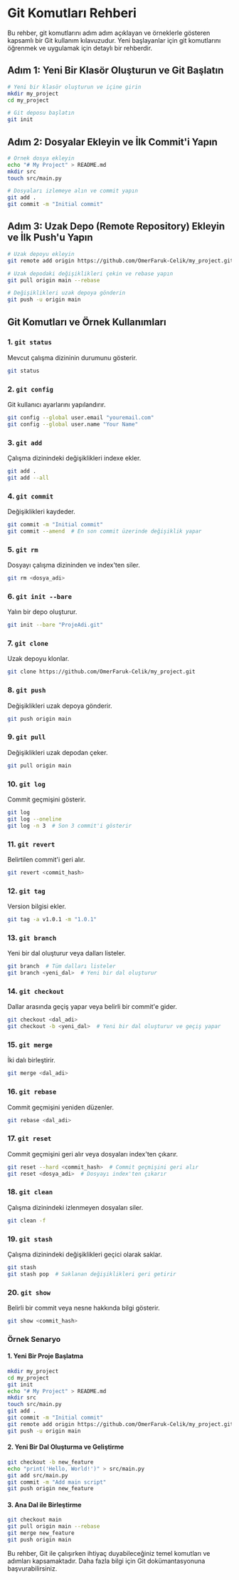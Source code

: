 # Git Komutları Rehberi

Bu rehber, git komutlarını adım adım açıklayan ve örneklerle gösteren kapsamlı bir Git kullanım kılavuzudur. Yeni başlayanlar için git komutlarını öğrenmek ve uygulamak için detaylı bir rehberdir.

## Adım 1: Yeni Bir Klasör Oluşturun ve Git Başlatın

```sh
# Yeni bir klasör oluşturun ve içine girin
mkdir my_project
cd my_project

# Git deposu başlatın
git init
```

## Adım 2: Dosyalar Ekleyin ve İlk Commit'i Yapın

```sh
# Örnek dosya ekleyin
echo "# My Project" > README.md
mkdir src
touch src/main.py

# Dosyaları izlemeye alın ve commit yapın
git add .
git commit -m "Initial commit"
```

## Adım 3: Uzak Depo (Remote Repository) Ekleyin ve İlk Push'u Yapın

```sh
# Uzak depoyu ekleyin
git remote add origin https://github.com/OmerFaruk-Celik/my_project.git

# Uzak depodaki değişiklikleri çekin ve rebase yapın
git pull origin main --rebase

# Değişiklikleri uzak depoya gönderin
git push -u origin main
```

## Git Komutları ve Örnek Kullanımları

### 1. `git status`

Mevcut çalışma dizininin durumunu gösterir.

```sh
git status
```

### 2. `git config`

Git kullanıcı ayarlarını yapılandırır.

```sh
git config --global user.email "youremail.com"
git config --global user.name "Your Name"
```

### 3. `git add`

Çalışma dizinindeki değişiklikleri indexe ekler.

```sh
git add .
git add --all
```

### 4. `git commit`

Değişiklikleri kaydeder.

```sh
git commit -m "Initial commit"
git commit --amend  # En son commit üzerinde değişiklik yapar
```

### 5. `git rm`

Dosyayı çalışma dizininden ve index'ten siler.

```sh
git rm <dosya_adi>
```

### 6. `git init --bare`

Yalın bir depo oluşturur.

```sh
git init --bare "ProjeAdi.git"
```

### 7. `git clone`

Uzak depoyu klonlar.

```sh
git clone https://github.com/OmerFaruk-Celik/my_project.git
```

### 8. `git push`

Değişiklikleri uzak depoya gönderir.

```sh
git push origin main
```

### 9. `git pull`

Değişiklikleri uzak depodan çeker.

```sh
git pull origin main
```

### 10. `git log`

Commit geçmişini gösterir.

```sh
git log
git log --oneline
git log -n 3  # Son 3 commit'i gösterir
```

### 11. `git revert`

Belirtilen commit'i geri alır.

```sh
git revert <commit_hash>
```

### 12. `git tag`

Version bilgisi ekler.

```sh
git tag -a v1.0.1 -m "1.0.1"
```

### 13. `git branch`

Yeni bir dal oluşturur veya dalları listeler.

```sh
git branch  # Tüm dalları listeler
git branch <yeni_dal>  # Yeni bir dal oluşturur
```

### 14. `git checkout`

Dallar arasında geçiş yapar veya belirli bir commit'e gider.

```sh
git checkout <dal_adi>
git checkout -b <yeni_dal>  # Yeni bir dal oluşturur ve geçiş yapar
```

### 15. `git merge`

İki dalı birleştirir.

```sh
git merge <dal_adi>
```

### 16. `git rebase`

Commit geçmişini yeniden düzenler.

```sh
git rebase <dal_adi>
```

### 17. `git reset`

Commit geçmişini geri alır veya dosyaları index'ten çıkarır.

```sh
git reset --hard <commit_hash>  # Commit geçmişini geri alır
git reset <dosya_adi>  # Dosyayı index'ten çıkarır
```

### 18. `git clean`

Çalışma dizinindeki izlenmeyen dosyaları siler.

```sh
git clean -f
```

### 19. `git stash`

Çalışma dizinindeki değişiklikleri geçici olarak saklar.

```sh
git stash
git stash pop  # Saklanan değişiklikleri geri getirir
```

### 20. `git show`

Belirli bir commit veya nesne hakkında bilgi gösterir.

```sh
git show <commit_hash>
```

### Örnek Senaryo

#### 1. Yeni Bir Proje Başlatma

```sh
mkdir my_project
cd my_project
git init
echo "# My Project" > README.md
mkdir src
touch src/main.py
git add .
git commit -m "Initial commit"
git remote add origin https://github.com/OmerFaruk-Celik/my_project.git
git push -u origin main
```

#### 2. Yeni Bir Dal Oluşturma ve Geliştirme

```sh
git checkout -b new_feature
echo "print('Hello, World!')" > src/main.py
git add src/main.py
git commit -m "Add main script"
git push origin new_feature
```

#### 3. Ana Dal ile Birleştirme

```sh
git checkout main
git pull origin main --rebase
git merge new_feature
git push origin main
```

Bu rehber, Git ile çalışırken ihtiyaç duyabileceğiniz temel komutları ve adımları kapsamaktadır. Daha fazla bilgi için Git dokümantasyonuna başvurabilirsiniz.
